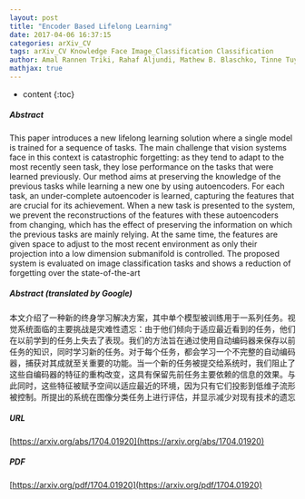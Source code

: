 ```yaml
---
layout: post
title: "Encoder Based Lifelong Learning"
date: 2017-04-06 16:37:15
categories: arXiv_CV
tags: arXiv_CV Knowledge Face Image_Classification Classification
author: Amal Rannen Triki, Rahaf Aljundi, Mathew B. Blaschko, Tinne Tuytelaars
mathjax: true
---
```


* content
{:toc}

##### Abstract
This paper introduces a new lifelong learning solution where a single model is trained for a sequence of tasks. The main challenge that vision systems face in this context is catastrophic forgetting: as they tend to adapt to the most recently seen task, they lose performance on the tasks that were learned previously. Our method aims at preserving the knowledge of the previous tasks while learning a new one by using autoencoders. For each task, an under-complete autoencoder is learned, capturing the features that are crucial for its achievement. When a new task is presented to the system, we prevent the reconstructions of the features with these autoencoders from changing, which has the effect of preserving the information on which the previous tasks are mainly relying. At the same time, the features are given space to adjust to the most recent environment as only their projection into a low dimension submanifold is controlled. The proposed system is evaluated on image classification tasks and shows a reduction of forgetting over the state-of-the-art

##### Abstract (translated by Google)
本文介绍了一种新的终身学习解决方案，其中单个模型被训练用于一系列任务。视觉系统面临的主要挑战是灾难性遗忘：由于他们倾向于适应最近看到的任务，他们在以前学到的任务上失去了表现。我们的方法旨在通过使用自动编码器来保存以前任务的知识，同时学习新的任务。对于每个任务，都会学习一个不完整的自动编码器，捕获对其成就至关重要的功能。当一个新的任务被提交给系统时，我们阻止了这些自编码器的特征的重构改变，这具有保留先前任务主要依赖的信息的效果。与此同时，这些特征被赋予空间以适应最近的环境，因为只有它们投影到低维子流形被控制。所提出的系统在图像分类任务上进行评估，并显示减少对现有技术的遗忘

##### URL
[https://arxiv.org/abs/1704.01920](https://arxiv.org/abs/1704.01920)

##### PDF
[https://arxiv.org/pdf/1704.01920](https://arxiv.org/pdf/1704.01920)

